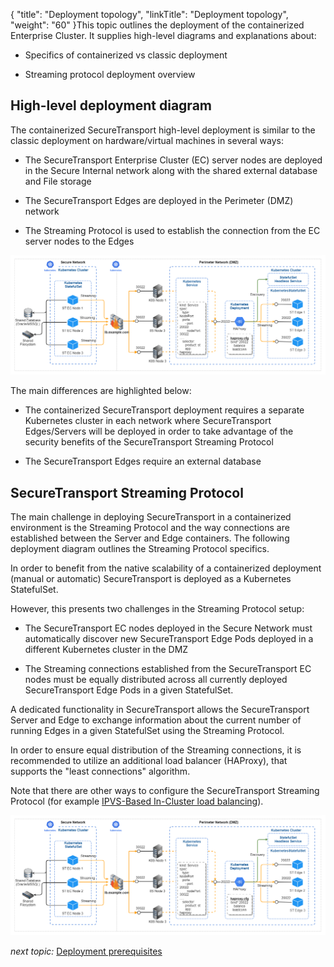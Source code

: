 {
    "title": "Deployment topology",
    "linkTitle": "Deployment topology",
    "weight": "60"
}This topic outlines the deployment of the containerized Enterprise Cluster. It supplies high-level diagrams and explanations about:



-   Specifics of containerized vs classic deployment

-   Streaming protocol deployment overview



## <span id="High-lev"></span>High-level deployment diagram



The containerized SecureTransport high-level deployment is similar to the classic deployment on hardware/virtual machines in several ways:



-   The SecureTransport Enterprise Cluster (EC) server nodes are deployed in the Secure Internal network along with the shared external database and File storage

-   The SecureTransport Edges are deployed in the Perimeter (DMZ) network

-   The Streaming Protocol is used to establish the connection from the EC server nodes to the Edges



![](streaming-protocol.png)



The main differences are highlighted below:



-   The containerized SecureTransport deployment requires a separate Kubernetes cluster in each network where SecureTransport Edges/Servers will be deployed in order to take advantage of the security benefits of the SecureTransport Streaming Protocol

-   The SecureTransport Edges require an external database



## SecureTransport Streaming Protocol



The main challenge in deploying SecureTransport in a containerized environment is the Streaming Protocol and the way connections are established between the Server and Edge containers. The following deployment diagram outlines the Streaming Protocol specifics.



In order to benefit from the native scalability of a containerized deployment (manual or automatic) SecureTransport is deployed as a Kubernetes StatefulSet.



However, this presents two challenges in the Streaming Protocol setup:



-   The SecureTransport EC nodes deployed in the Secure Network must automatically discover new SecureTransport Edge Pods deployed in a different Kubernetes cluster in the DMZ

-   The Streaming connections established from the SecureTransport EC nodes must be equally distributed across all currently deployed SecureTransport Edge Pods in a given StatefulSet.



A dedicated functionality in SecureTransport allows the SecureTransport Server and Edge to exchange information about the current number of running Edges in a given StatefulSet using the Streaming Protocol.



In order to ensure equal distribution of the Streaming connections, it is recommended to utilize an additional load balancer (HAProxy), that supports the "least connections" algorithm.



Note that there are other ways to configure the SecureTransport Streaming Protocol (for example [IPVS-Based In-Cluster load balancing](https://kubernetes.io/blog/2018/07/09/ipvs-based-in-cluster-load-balancing-deep-dive/ "IPVS-Based In-Cluster load balancing")).



![](streaming-protocol.png)



*next topic:* [Deployment prerequisites](../deployment-prerequisites)

